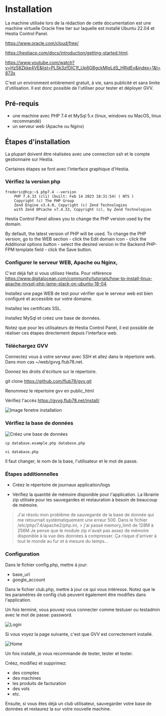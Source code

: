 # Installation

La machine utilisée lors de la rédaction de cette documentation est une machine virtuelle Oracle free tier sur laquelle est installé Ubuntu 22.04 et Hestia Control Panel. 

https://www.oracle.com/cloud/free/

https://hestiacp.com/docs/introduction/getting-started.html.

https://www.youtube.com/watch?v=Hz58Zkke4VE&list=PLSk3zfDlC1f_Up6GBgckMIqLdS_HRjdEy&index=1&t=873s

C'est un environment entièrement gratuit, à vie, sans publicité et sans limite d'utilisation. Il est donc possible de l'utiliser pour tester et déployer GVV.

## Pré-requis

* une machine avec PHP 7.4 et MySql 5.x (linux, windows ou MacOS, linux recommandé)
* un serveur web (Apache ou Nginx)

## Étapes d'installation

La plupart doivent être réalisées avec une connection ssh et le compte gestionnaire sur Hestia.

Certaines étapes se font avec l'interface graphique d'Hestia.

### Vérifiez la version php

    frederic@hcp:~$ php7.4 --version
        PHP 7.4.33 (cli) (built: Feb 14 2023 18:31:54) ( NTS )
        Copyright (c) The PHP Group
        Zend Engine v3.4.0, Copyright (c) Zend Technologies
        with Zend OPcache v7.4.33, Copyright (c), by Zend Technologies


Hestia Control Panel allows you to change the PHP version used by the domain.

By default, the latest version of PHP will be used. To change the PHP version, go to the WEB section - click the Edit domain icon - click the Additional options button - select the desired version in the Backend PHP-FPM template field - click the Save button.

### Configurer le serveur WEB, Apache ou Nginx, 

C'est déjà fait si vous utilisez Hestia.
Pour référence https://www.digitalocean.com/community/tutorials/how-to-install-linux-apache-mysql-php-lamp-stack-on-ubuntu-18-04. 

Installez une page WEB de test pour vérifier que le serveur web est bien configuré et accessible sur votre domaine.

Installez les certificats SSL.

Installez MySql et créez une base de données.

Notez que pour les utilisateurs de Hestia Control Panel, il est possible de réaliser ces étapes directement depuis l'interface web.

### Téléchargez GVV

Connectez vous à votre serveur avec SSH et allez dans le répertoire web. Dans mon cas ~/web/gvvg.flub78.net.

Donnez les droits d'écriture sur le répertoire.

git clone https://github.com/flub78/gvv.git

Renommez le répertoire gvv en public_html

Vérifiez l'accès https://gvvg.flub78.net/install/

![Image fenetre installation](./images/installation1.png)


### Vérifiez la base de données

![Créez une base de données](./images/new_database.png)

    cp database.example.php database.php

    vi database.php

Il faut changer, le nom de la base, l'utilisateur et le mot de passe.

### Étapes additionnelles

* Créez le répertoire de journaux application/logs

* Vérifiez la quantité de mémoire disponible pour l'application. La librairie zip utilisée pour les sauvegardes et restauration à besoin de beaucoup de mémoire.

> J'ai résolu mon problème de sauvegarde de la base de donnée qui me retournait systématiquement une erreur 500.
> Dans le fichier /etc/php/7.4/apache2/php.ini, > j'ai passé memory_limit de 128M à 256M
> Je pense que le module zip n'avait pas assez de mémoire disponible à la vue des données à compresser.
> Ça risque d'arriver à tout le monde au fur et à mesure du temps...

### Configuration

Dans le fichier config.php, mettre à jour:

* base_url
* google_account
  
Dans le fichier club.php, mettre à jour ce qui vous intéresse. Notez que le les paramètres de config club peuvent également être modifiés dans l'application.

Un fois terminé, vous pouvez vous connecter comme testuser ou testadmin avec le mot de passe: password.

![Login](./images/login.png)

Si vous voyez la page suivante, c'est que GVV est correctement installé.

![Home](./images/home.png)

Un fois installé, je vous recommande de tester, tester et tester.

Créez, modifiez et supprimez:
* des comptes
* des machines
* les produits de facturation
* des vols
* etc.

Ensuite, si vous êtes déjà un club utilisateur, sauvegarder votre base de données et restaurez la sur votre nouvelle machine.